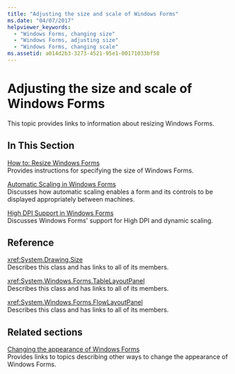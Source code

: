 ```yaml
---
title: "Adjusting the size and scale of Windows Forms"
ms.date: "04/07/2017"
helpviewer_keywords: 
  - "Windows Forms, changing size"
  - "Windows Forms, adjusting size"
  - "Windows Forms, changing scale"
ms.assetid: a014d2b3-3273-4521-95e1-00171033bf58
---
```

# Adjusting the size and scale of Windows Forms
This topic provides links to information about resizing Windows Forms.  
  
## In This Section  
 [How to: Resize Windows Forms](~/docs/framework/winforms/how-to-resize-windows-forms.md)  
 Provides instructions for specifying the size of Windows Forms.  
  
 [Automatic Scaling in Windows Forms](~/docs/framework/winforms/automatic-scaling-in-windows-forms.md)  
 Discusses how automatic scaling enables a form and its controls to be displayed appropriately between machines.  
  
 [High DPI Support in Windows Forms](high-dpi-support-in-windows-forms.md)    
 Discusses Windows Forms' support for High DPI and dynamic scaling. 
  
## Reference  
 <xref:System.Drawing.Size>  
 Describes this class and has links to all of its members.  
  
 <xref:System.Windows.Forms.TableLayoutPanel>  
 Describes this class and has links to all of its members.  
  
 <xref:System.Windows.Forms.FlowLayoutPanel>  
 Describes this class and has links to all of its members.  
  
## Related sections  
 [Changing the appearance of Windows Forms](~/docs/framework/winforms/changing-the-appearance-of-windows-forms.md)  
 Provides links to topics describing other ways to change the appearance of Windows Forms.

